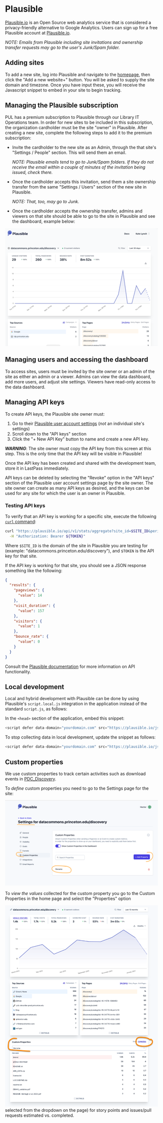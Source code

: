 # Plausible

[Plausible.io](https://plausible.io/) is an Open Source web analytics service that is considered a privacy-friendly alternative to Google Analytics.  Users can sign up for a free Plausible account at [Plausible.io](https://plausible.io/). 

_NOTE: Emails from Plausible including site invitations and ownership transfer requests may go to the user's Junk/Spam folder._

## Adding sites

To add a new site, log into Plausible and navigate to the [homepage](https://plausible.io/), then click the "Add a new website+" button. You will be asked to supply the site domain and timezone. Once you have input these, you will receive the Javascript snippet to embed in your site to begin tracking.

## Managing the Plausible subscription

PUL has a premium subscription to Plausible through our Library IT Operations team. In order for new sites to be included in this subscription, the organization cardholder must be the site "owner" in Plausible. After creating a new site, complete the following steps to add it to the premium subscription:

- Invite the cardholder to the new site as an Admin, through the that site's "Settings / People" section. This will send them an email.

  _NOTE: Plausible emails tend to go to Junk/Spam folders. If they do not receive the email within a couple of minutes of the invitation being issued, check there._

- Once the cardholder accepts this invitation, send them a site ownership transfer from the same "Settings / Users" section of the new site in Plausible.

  _NOTE: That, too, may go to Junk._

- Once the cardholder accepts the ownership transfer, admins and viewers on that site should be able to go to the site in Plausible and see the dashboard, example below:

![](images/plausible_dashboard.png)

## Managing users and accessing the dashboard

To access sites, users must be invited by the site owner or an admin of the site as either an admin or a viewer. Admins can view the data dashboard, add more users, and adjust site settings. Viewers have read-only access to the data dashboard.

## Managing API keys

To create API keys, the Plausible site owner must:

1) Go to their [Plausible user account settings](https://plausible.io/settings) (_not_ an individual site's settings)
2) Scroll down to the "API keys" section
3) Click the "+ New API Key" button to name and create a new API key.

**_WARNING_**: The site owner must copy the API key from this screen at this step. This is the only time that the API key will be visible in Plausible!

Once the API key has been created and shared with the development team, store it in LastPass immediately.

API keys can be deleted by selecting the "Revoke" option in the "API keys" section of the Plausible user account settings page by the site owner. The site owner can create as many API keys as desired, and the keys can be used for any site for which the user is an owner in Plausible.

### Testing API keys

To verify that an API key is working for a specific site, execute the following [`curl` command](https://curl.se/docs/tutorial.html):

```bash
curl "https://plausible.io/api/v1/stats/aggregate?site_id=$SITE_ID&period=6mo&metrics=visitors,pageviews,bounce_rate,visit_duration" \
  -H "Authorization: Bearer ${TOKEN}"
```

Where `$SITE_ID` is the domain of the site in Plausible you are testing for (example: "datacommons.princeton.edu/discovery"), and `$TOKEN` is the API key for that site.

If the API key is working for that site, you should see a JSON response something like the following:

```json
{
  "results": {
    "pageviews": {
      "value": 14
    },
    "visit_duration": {
      "value": 157
    },
    "visitors": {
      "value": 1
    },
    "bounce_rate": {
      "value": 0
    }
  }
}
```

Consult the [Plausible documentation](https://plausible.io/docs) for more information on API functionality.

## Local development

Local and hybrid development with Plausible can be done by using Plausible's `script.local.js` integration in the application instead of the standard `script.js`, as follows:

In the `<head>` section of the application, embed this snippet:

```javascript
<script defer data-domain="yourdomain.com" src="https://plausible.io/js/script.local.js"></script>
```

To stop collecting data in local development, update the snippet as follows:

```javascript
<script defer data-domain="yourdomain.com" src="https://plausible.io/js/script.js"></script>
```

## Custom properties
We use custom properties to track certain activities such as download events in [PDC_Discovery](https://github.com/pulibrary/pdc_discovery).

To *define* custom properties you need to go to the Settings page for the site:

![](images/plausible_custom_properties_define.png)

To *view the values* collected for the custom property you go to the Custom Properties in the home page and select the "Properties" option

![](images/plausible_custom_properties_view.png)
 selected from the dropdown on the page) for story points and issues/pull requests estimated vs. completed.